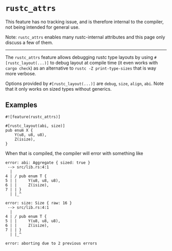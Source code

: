# `rustc_attrs`

This feature has no tracking issue, and is therefore internal to
the compiler, not being intended for general use.

Note: `rustc_attrs` enables many rustc-internal attributes and this page
only discuss a few of them.

------------------------

The `rustc_attrs` feature allows debugging rustc type layouts by using
`#[rustc_layout(...)]` to debug layout at compile time (it even works
with `cargo check`) as an alternative to `rustc -Z print-type-sizes`
that is way more verbose.

Options provided by `#[rustc_layout(...)]` are `debug`, `size`, `align`,
`abi`. Note that it only works on sized types without generics.

## Examples

```rust,ignore
#![feature(rustc_attrs)]

#[rustc_layout(abi, size)]
pub enum X {
    Y(u8, u8, u8),
    Z(isize),
}
```

When that is compiled, the compiler will error with something like

```text
error: abi: Aggregate { sized: true }
 --> src/lib.rs:4:1
  |
4 | / pub enum T {
5 | |     Y(u8, u8, u8),
6 | |     Z(isize),
7 | | }
  | |_^

error: size: Size { raw: 16 }
 --> src/lib.rs:4:1
  |
4 | / pub enum T {
5 | |     Y(u8, u8, u8),
6 | |     Z(isize),
7 | | }
  | |_^

error: aborting due to 2 previous errors
```

